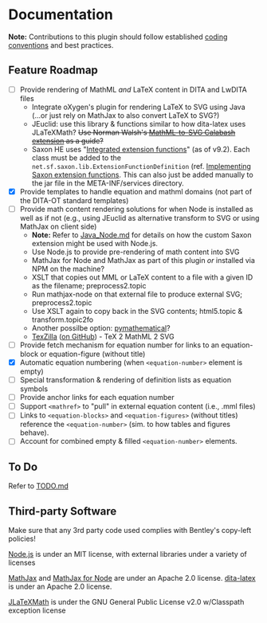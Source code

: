# Documentation

**Note:** Contributions to this plugin should follow established [coding conventions](https://www.dita-ot.org/dev/topics/plugin-coding-conventions) and best practices.

## Feature Roadmap

* [ ] Provide rendering of MathML _and_ LaTeX content in DITA and LwDITA files
    - Integrate oXygen's plugin for rendering LaTeX to SVG using Java (...or just rely on MathJax to also convert LaTeX to SVG?)
    - JEuclid: use this library & functions similar to how dita-latex uses JLaTeXMath? ~~Use Norman Walsh's [MathML-to-SVG Calabash extension](https://github.com/ndw/xmlcalabash1-mathml-to-svg/tree/master) as a guide?~~
    - Saxon HE uses "[Integrated extension functions](https://www.saxonica.com/html/documentation9.8/extensibility/integratedfunctions/index.html)" (as of v9.2). Each class must be added to the `net.sf.saxon.lib.ExtensionFunctionDefinition` (ref. [Implementing Saxon extension functions](https://www.dita-ot.org/dev/topics/implement-saxon-extension-functions). This can also just be added manually to the jar file in the META-INF/services directory.
* [x] Provide templates to handle equation and mathml domains (not part of the DITA-OT standard templates)
* [ ] Provide math content rendering solutions for when Node is installed as well as if not (e.g., using JEuclid as alternative transform to SVG or using MathJax on client side)
    - **Note:** Refer to [Java_Node.md](Java_Node.md) for details on how the custom Saxon extension might be used with Node.js.
    - Use Node.js to provide pre-rendering of math content into SVG
    - MathJax for Node and MathJax as part of this plugin _or_ installed via NPM on the machine?
    - XSLT that copies out MML or LaTeX content to a file with a given ID as the filename; preprocess2.topic
    - Run mathjax-node on that external file to produce external SVG; preprocess2.topic
    - Use XSLT again to copy back in the SVG contents; html5.topic & transform.topic2fo
    - Another possilbe option: [pymathematical](https://github.com/Danmou/pymathematical)?
    - [TexZilla](http://fred-wang.github.io/TeXZilla/) ([on GitHub](https://github.com/fred-wang/TeXZilla)) - TeX 2 MathML 2 SVG
* [ ] Provide fetch mechanism for equation number for links to an equation-block or equation-figure (without title)
* [x] Automatic equation numbering (when `<equation-number>` element is empty)
* [ ] Special transformation & rendering of definition lists as equation symbols
* [ ] Provide anchor links for each equation number
* [ ] Support `<mathref>` to "pull" in external equation content (i.e., .mml files)
* [ ] Links to `<equation-blocks>` and `<equation-figures>` (without titles) reference the `<equation-number>` (sim. to how tables and figures behave).
* [ ] Account for combined empty & filled `<equation-number>` elements.

## To Do

Refer to [TODO.md](TODO.md)

## Third-party Software

Make sure that any 3rd party code used complies with Bentley's copy-left policies!

[Node.js](https://github.com/nodejs/node) is under an MIT license, with external libraries under a variety of licenses

[MathJax](https://github.com/mathjax/MathJax) and [MathJax for Node](https://github.com/mathjax/MathJax-node) are under an Apache 2.0 license.
[dita-latex](https://github.com/oxygenxml/dita-latex/tree/master) is under an Apache 2.0 license.

[JLaTeXMath](https://github.com/opencollab/jlatexmath/tree/master) is under the GNU General Public License v2.0 w/Classpath exception license